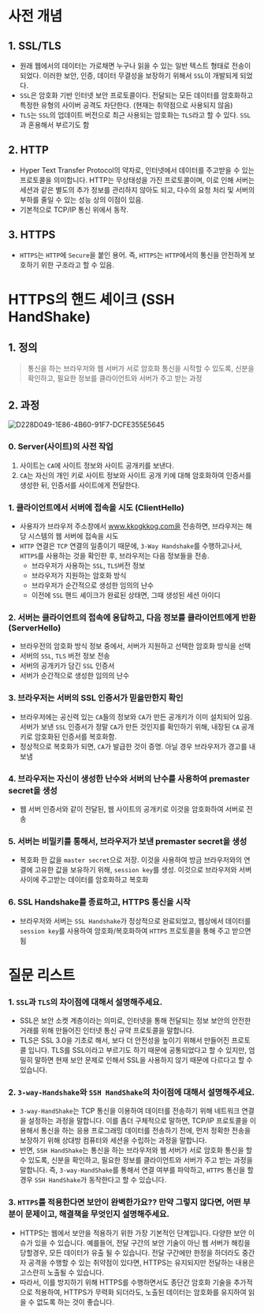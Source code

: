 # 사전 개념
## 1. SSL/TLS

* 원래 웹에서의 데이터는 가로채면 누구나 읽을 수 있는 일반 텍스트 형태로 전송이 되었다. 이러한 보안, 인증, 데이터 무결성을 보장하기 위해서 `SSL`이 개발되게 되었다.
* `SSL`은 암호화 기반 인터넷 보안 프로토콜이다. 전달되는 모든 데이터를 암호화하고 특정한 유형의 사이버 공격도 차단한다.  (현재는 취약점으로 사용되지 않음)
* `TLS`는 `SSL`의 업데이트 버전으로 최근 사용되는 암호화는 `TLS`라고 할 수 있다. `SSL`과 혼용해서 부르기도 함

## 2. HTTP
* Hyper Text Transfer Protocol의 약자로, 인터넷에서 데이터를 주고받을 수 있는 프로토콜을 의미합니다. HTTP는 무상태성을 가진 프로토콜이며, 이로 인해 서버는 세션과 같은 별도의 추가 정보를 관리하지 않아도 되고, 다수의 요청 처리 및 서버의 부하를 줄일 수 있는 성능 상의 이점이 있음.
* 기본적으로 TCP/IP 통신 위에서 동작.

## 3. HTTPS
* `HTTPS`는 `HTTP`에 `Secure`을 붙인 용어. 즉, `HTTPS`는 `HTTP`에서의 통신을 안전하게 보호하기 위한 구조라고 할 수 있음.


# HTTPS의 핸드 셰이크 (SSH HandShake)

## 1. 정의
> 통신을 하는 브라우저와 웹 서버가 서로 암호화 통신을 시작할 수 있도록, 신분을 확인하고, 필요한 정보를 클라이언트와 서버가 주고 받는 과정


## 2. 과정

![D228D049-1E86-4B60-91F7-DCFE355E5645](https://user-images.githubusercontent.com/48710213/181864295-0cc0e9cc-8162-4855-941b-6cceff6176ce.png)

### 0. Server(사이트)의 사전 작업
1. 사이트는 `CA`에 사이트 정보와 사이트 공개키를 보낸다.
2. `CA`는 자신의 개인 키로 사이트 정보와 사이트 공개 키에 대해 암호화하여 인증서를 생성한 뒤, 인증서를 사이트에게 전달한다.

### 1. 클라이언트에서 서버에 접속을 시도 (ClientHello)
* 사용자가 브라우저 주소창에서 www.kkogkkog.com을 전송하면, 브라우저는 해당 시스템의 웹 서버에 접속을 시도
* `HTTP` 연결은 `TCP` 연결의 일종이기 때문에, `3-Way Handshake`를 수행하고나서, `HTTPS`를 사용하는 것을 확인한 후, 브라우저는 다음 정보들을 전송.
  * 브라우저가 사용하는 `SSL`, `TLS`버전 정보
  * 브라우저가 지원하는 암호화 방식 
  * 브라우저가 순간적으로 생성한 임의의 난수
  * 이전에 `SSL` 핸드 셰이크가 완료된 상태면, 그때 생성된 세션 아이디

### 2. 서버는 클라이언트의 접속에 응답하고, 다음 정보를 클라이언트에게 반환 (ServerHello)
* 브라우전의 암호화 방식 정보 중에서, 서버가 지원하고 선택한 암호화 방식을 선택
* 서버의 `SSL`, `TLS` 버전 정보 전송
* 서버의 공개키가 담긴 `SSL` 인증서
* 서버가 순간적으로 생성한 임의의 난수

### 3. 브라우저는 서버의 SSL 인증서가 믿을만한지 확인
* 브라우저에는 공신력 있는 `CA`들의 정보와 `CA`가 만든 공개키가 이미 설치되어 있음. 서버가 보낸 `SSL` 인증서가 정말 `CA`가 만든 것인지를 확인하기 위해, 내장된 `CA` 공개키로 암호화된 인증서를 복호화함.
* 정상적으로 복호화가 되면, `CA`가 발급한 것이 증명. 아닐 경우 브라우저가 경고를 내보냄

### 4. 브라우저는 자신이 생성한 난수와 서버의 난수를 사용하여 premaster secret을 생성
* 웹 서버 인증서와 같이 전달된, 웹 사이트의 공개키로 이것을 암호화하여 서버로 전송

### 5. 서버는 비밀키를 통해서, 브라우저가 보낸 premaster secret을 생성
* 복호화 한 값을 `master secret`으로 저장. 이것을 사용하여 방금 브라우저와의 연결에 고유한 값을 보유하기 위해, `session key`를 생성. 이것으로 브라우저와 서버 사이에 주고받는 데이터를 암호화하고 복호화

### 6. SSL Handshake를 종료하고, HTTPS 통신을 시작
* 브라우저와 서버는 `SSL Handshake`가 정상적으로 완료되었고, 웹상에서 데이터를 `session key`를 사용하여 암호화/복호화하여 `HTTPS` 프로토콜을 통해 주고 받으면 됨


# 질문 리스트
### 1. `SSL`과 `TLS`의 차이점에 대해서 설명해주세요.
* SSL은 보안 소켓 계층이라는 의미로, 인터넷을 통해 전달되는 정보 보안의 안전한 거래를 위해 만들어진 인터넷 통신 규약 프로토콜을 말합니다.
* TLS은 SSL 3.0을 기초로 해서, 보다 더 안전성을 높이기 위해서 만들어진 프로토콜 입니다. TLS를 SSL이라고 부르기도 하기 때문에 공통되었다고 할 수 있지만, 엄밀히 말하면 현재 보안 문제로 인해서 SSL을 사용하지 않기 때문에 다르다고 할 수 있습니다.

### 2. `3-way-Handshake`와 `SSH HandShake`의 차이점에 대해서 설명해주세요.
* `3-way-HandShake`는 TCP 통신을 이용하여 데이터를 전송하기 위해 네트워크 연결을 설정하는 과정을 말합니다. 이를 좀더 구체적으로 말하면, TCP/IP 프로토콜을 이용해서 통신을 하는 응용 프로그래밍 데이터를 전송하기 전에, 먼저 정확한 전송을 보장하기 위해 상대방 컴퓨터와 세션을 수립하는 과정을 말합니다.
* 반면, `SSH HandShake`는 통신을 하는 브라우저와 웹 서버가 서로 암호화 통신을 할 수 있도록, 신분을 확인하고, 필요한 정보를 클라이언트와 서버가 주고 받는 과정을 말합니다. 즉, `3-way-HandShake`를 통해서 연결 여부를 파악하고, `HTTPS` 통신을 할 경우 `SSH HandShake`가 동작한다고 할 수 있습니다.

### 3. `HTTPS`를 적용한다면 보안이 완벽한가요?? 만약 그렇지 않다면, 어떤 부분이 문제이고, 해결책을 무엇인지 설명해주세요.
* HTTPS는 웹에서 보안을 적용하기 위한 가장 기본적인 단계입니다. 다양한 보안 이슈가 있을 수 있습니다. 예를들어, 전달 구간의 보안 기술이 아닌 웹 서버가 해킹을 당할경우, 모든 데이터가 유출 될 수 있습니다. 전달 구간에만 한정을 하더라도 중간자 공격을 수행할 수 있는 취약점이 있다면, HTTPS는 유지되지만 전달하는 내용은 고스란히 노출될 수 있습니다.
* 따라서, 이를 방지하기 위해 HTTPS를 수행하면서도 종단간 암호화 기술을 추가적으로 적용하여, HTTPS가 무력화 되더라도, 노출된 데이터는 암호화를 유지하여 읽을 수 없도록 하는 것이 좋습니다.
